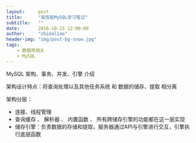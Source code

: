 ```yaml
---
layout:     post
title:      "高性能MySQL学习笔记"
subtitle:	""
date:       2016-10-23 12:00:00
author:     "zhidaliao"
header-img: "img/post-bg-snow.jpg"
tags:
    - 数据库相关
    - MySQL
---
```



MySQL  架构、事务、并发、引擎 介绍

架构设计特点：将查询处理以及其他任务系统  和  数据的储存、提取 相分离

架构分层：
- 连接、线程管理
- 查询缓存 、 解析器 、 内置函数 、 所有跨储存引擎的功能都在这一层实现
- 储存引擎：负责数据的存储和提取，服务器通过API与引擎进行交互，引擎执行底层函数




